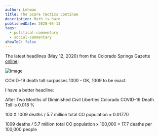 ```yaml
---
author: Lehman
title: The Scare Tactics Continue
description: Math is hard
publishedDate: 2020-05-13
tags:
  - political-commentary
  - social-commentary
showToC: false
---
```


The latest headlines (May 12, 2020) from the Colorado Springs Gazette [online](https://gazette.com/):

![image](@/assets/images/posts/COS-Gazette-05-12-202-1024x839.jpg)

COVID-19 death toll surpasses 1000 - OK, 1009 to be exact.

I have a better headline:

After Two Months of Diminished Civil Liberties Colorado COVID-19 Death Toll is 0.018 %

100 X 1009 deaths / 5.7 million total CO population = 0.01770

1009 deaths / 5.7 million total CO population x 100,000 = 17.7 deaths per 100,000 people
